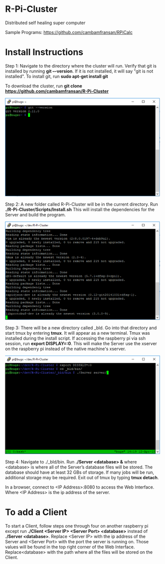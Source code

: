 # R-Pi-Cluster
Distributed self healing super computer

Sample Programs:
https://github.com/cambamfransan/RPiCalc

# Install Instructions

Step 1:
Navigate to the directory where the cluster will run.
Verify that git is installed by running **git –-version**. If it is not installed, it will say "git is not installed". To install git, run **sudo apt-get install git**

To download the cluster, run **git clone https://github.com/cambamfransan/R-Pi-Cluster**

![alt text](./images/gitVersion.png)

Step 2:
A new folder called R-Pi-Cluster will be in the current directory. 
Run **./R-Pi-Cluster/Scripts/Install.sh**
This will install the dependencies for the Server and build the program.

![alt text](./images/script.png)

Step 3:
There will be a new directory called _bld. Go into that directory and start tmux by entering **tmux**.
It will appear as a new terminal.
Tmux was installed during the install script.
If accessing the raspberry pi via ssh session, run **export DISPLAY=:0**. This will make the Server use the xserver on the raspberry pi
instead of the native machine's xserver.

![alt text](./images/startServer.png)

Step 4:
Navigate to ./_bld/bin.
Run **./Server \<database\> &** where \<database\> is where all of the Server’s database files will be stored. 
The database should have at least 32 GBs of storage. If many jobs will be run, additional storage may be required.
Exit out of tmux by typing **tmux detach**. 

In a browser, connect to \<IP Address\>:8080 to access the Web Interface. Where \<IP Address\> is the ip address of the server.

# To add a Client

To start a Client, follow steps one through four on another raspberry pi except run 
**./Client \<Server IP\> \<Server Port\> \<database\>** instead of **./Server \<database\>**. 
Replace \<Server IP\> with the ip address of the Server and \<Server Port\> with the port the server is running on.
Those values will be found in the top right corner of the Web Interface.
Replace\<database\> with the path where all the files will be stored on the Client.


